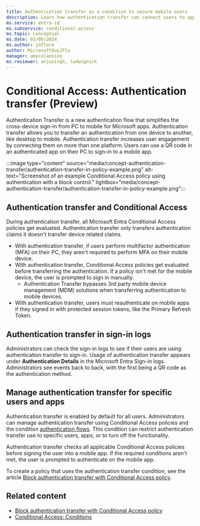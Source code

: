 ```yaml
---
title: Authentication transfer as a condition to secure mobile users
description: Learn how authentication transfer can connect users to apps across desktop and mobile devices.
ms.service: entra-id
ms.subservice: conditional-access
ms.topic: conceptual
ms.date: 03/05/2024
ms.author: joflore
author: MicrosoftGuyJFlo
manager: amycolannino
ms.reviewer: anjusingh, ludwignick
---
```

# Conditional Access: Authentication transfer (Preview)

Authentication Transfer is a new authentication flow that simplifies the cross-device sign-in from PC to mobile for Microsoft apps. Authentication transfer allows you to transfer an authentication from one device to another, like desktop to mobile. Authentication transfer increases user engagement by connecting them on more than one platform. Users can use a QR code in an authenticated app on their PC to sign-in to a mobile app.

:::image type="content" source="media/concept-authentication-transfer/authentication-transfer-in-policy-example.png" alt-text="Screenshot of an example Conditional Access policy using authentication with a block control." lightbox="media/concept-authentication-transfer/authentication-transfer-in-policy-example.png":::

## Authentication transfer and Conditional Access

During authentication transfer, all Microsoft Entra Conditional Access policies get evaluated. Authentication transfer only transfers authentication claims it doesn't transfer device related claims.

- With authentication transfer, if users perform multifactor authentication (MFA) on their PC, they aren't required to perform MFA on their mobile device.
- With authentication transfer, Conditional Access policies get evaluated before transferring the authentication. If a policy isn't met for the mobile device, the user is prompted to sign in manually.
   - Authentication Transfer bypasses 3rd party mobile device management (MDM) solutions when transferring authentication to mobile devices. 
- With authentication transfer, users must reauthenticate on mobile apps if they signed in with protected session tokens, like the Primary Refresh Token. 

## Authentication transfer in sign-in logs

Administrators can check the sign-in logs to see if their users are using authentication transfer to sign-in. Usage of authentication transfer appears under **Authentication Details** in the Microsoft Entra Sign-in logs. Administrators see events back to back, with the first being a QR code as the authentication method.

## Manage authentication transfer for specific users and apps

Authentication transfer is enabled by default for all users. Administrators can manage authentication transfer using Conditional Access policies and the condition [authentication flows](concept-authentication-flows.md). This condition can restrict authentication transfer use to specific users, apps, or to turn off the functionality. 

Authentication transfer checks all applicable Conditional Access policies before signing the user into a mobile app. If the required conditions aren't met, the user is prompted to authenticate on the mobile app.

To create a policy that uses the authentication transfer condition, see the article [Block authentication transfer with Conditional Access policy](policy-block-authentication-flows.md#authentication-transfer-policies).

## Related content

- [Block authentication transfer with Conditional Access policy](policy-block-authentication-flows.md#authentication-transfer-policies)
- [Conditional Access: Conditions](concept-conditional-access-conditions.md)
